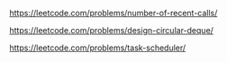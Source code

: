 https://leetcode.com/problems/number-of-recent-calls/

https://leetcode.com/problems/design-circular-deque/

https://leetcode.com/problems/task-scheduler/
